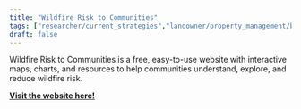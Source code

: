 ```yaml
---
title: "Wildfire Risk to Communities"
tags: ["researcher/current_strategies","landowner/property_management/building_and_maintaining"]
draft: false
---
```


Wildfire Risk to Communities is a free, easy-to-use website with interactive maps, charts, and resources to help communities understand, explore, and reduce wildfire risk.

[**Visit the website here!**](https://wildfirerisk.org/)

